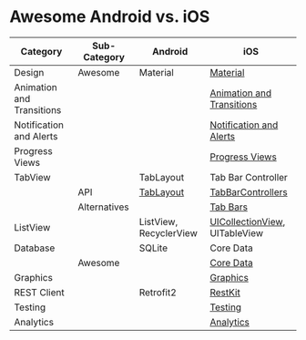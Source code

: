 # Awesome Android vs. iOS

| Category | Sub-Category | Android | iOS |
| --- | --- | --- | --- |
| Design | Awesome | Material | [Material](https://github.com/cjwirth/awesome-ios-ui#material-design) |
| Animation and Transitions | | | [Animation and Transitions](https://github.com/cjwirth/awesome-ios-ui#animations-and-transitions) |
| Notification and Alerts | | | [Notification and Alerts](https://github.com/cjwirth/awesome-ios-ui#notifications-and-alerts) |
| Progress Views | | | [Progress Views](https://github.com/cjwirth/awesome-ios-ui#progress-views) |
| TabView | | TabLayout | Tab Bar Controller |
|         | API | [TabLayout](https://developer.android.com/reference/android/support/design/widget/TabLayout.html) | [TabBarControllers](https://developer.apple.com/library/ios/documentation/WindowsViews/Conceptual/ViewControllerCatalog/Chapters/TabBarControllers.html) |
| | Alternatives | | [Tab Bars](https://github.com/cjwirth/awesome-ios-ui#tab-bars) |
| ListView | | ListView, RecyclerView | [UICollectionView](https://developer.apple.com/library/ios/documentation/UIKit/Reference/UICollectionView_class/), UITableView |
| Database | | SQLite | Core Data |
| | Awesome | | [Core Data](https://github.com/vsouza/awesome-ios#core-data)|
| Graphics | | | [Graphics](https://github.com/vsouza/awesome-ios#graphics)|
| REST Client | | Retrofit2 | [RestKit](https://github.com/RestKit/RestKit)|
| Testing | | | [Testing](https://github.com/vsouza/awesome-ios#testing) |
| Analytics | | | [Analytics](https://github.com/vsouza/awesome-ios#analytics) |
